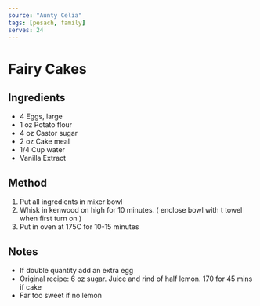 ```yaml
---
source: "Aunty Celia"
tags: [pesach, family]
serves: 24
---
```


# Fairy Cakes

## Ingredients

- 4 Eggs, large
- 1 oz Potato flour
- 4 oz Castor sugar
- 2 oz Cake meal
- 1/4 Cup water
- Vanilla Extract

## Method

1. Put all ingredients in mixer bowl
2. Whisk in kenwood on high for 10 minutes. ( enclose bowl with t towel when first turn on )
3. Put in oven at 175C for 10-15 minutes

## Notes

- If double quantity add an extra egg
- Original recipe: 6 oz sugar. Juice and rind of half lemon. 170 for 45 mins if cake
- Far too sweet if no lemon
